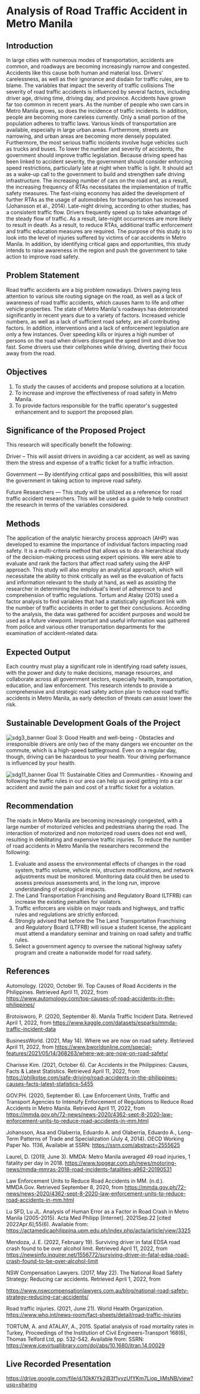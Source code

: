 # Analysis of Road Traffic Accident in Metro Manila
## Introduction
In large cities with numerous modes of transportation, accidents are common, and roadways are becoming increasingly narrow and congested. Accidents like this cause both human and material loss. Drivers' carelessness, as well as their ignorance and disdain for traffic rules, are to blame. The variables that impact the severity of traffic collisions The severity of road traffic accidents is influenced by several factors, including driver age, driving time, driving day, and province. Accidents have grown far too common in recent years. As the number of people who own cars in Metro Manila grows, so does the incidence of traffic incidents. In addition, people are becoming more careless currently. Only a small portion of the population adheres to traffic laws. Various kinds of transportation are available, especially in large urban areas. Furthermore, streets are narrowing, and urban areas are becoming more densely populated. Furthermore, the most serious traffic incidents involve huge vehicles such as trucks and buses. To lower the number and severity of accidents, the government should improve traffic legislation. Because driving speed has been linked to accident severity, the government should consider enforcing speed restrictions, particularly late at night when traffic is light. It should act as a wake-up call to the government to build and strengthen safe driving infrastructure. The increasing number of cars on the road and, as a result, the increasing frequency of RTAs necessitates the implementation of traffic safety measures. The fast-rising economy has aided the development of further RTAs as the usage of automobiles for transportation has increased (Johansson et al., 2014). Late-night driving, according to other studies, has a consistent traffic flow. Drivers frequently speed up to take advantage of the steady flow of traffic. As a result, late-night occurrences are more likely to result in death. As a result, to reduce RTAs, additional traffic enforcement and traffic education measures are required. The purpose of this study is to look into the level of injuries suffered by victims of car accidents in Metro Manila. In addition, by identifying critical gaps and opportunities, this study intends to raise awareness in the region and push the government to take action to improve road safety.
## Problem Statement
Road traffic accidents are a big problem nowadays. Drivers paying less attention to various site routing signage on the road, as well as a lack of awareness of road traffic accidents, which causes harm to life and other vehicle properties. The state of Metro Manila's roadways has deteriorated significantly in recent years due to a variety of factors. Increased vehicle numbers, as well as a lack of sufficient road safety, are all contributing factors. In addition, interventions and a lack of enforcement legislation are only a few instances. Over speeding kills or injures a high number of persons on the road when drivers disregard the speed limit and drive too fast. Some drivers use their cellphones while driving, diverting their focus away from the road.
## Objectives
1. To study the causes of accidents and propose solutions at a location.
2. To increase and improve the effectiveness of road safety in Metro Manila. 
3. To provide factors responsible for the traffic operator's suggested enhancement and to support the proposed plan. 
## Significance of the Proposed Project
This research will specifically benefit the following:

Driver – This will assist drivers in avoiding a car accident, as well as saving them the stress and expense of a traffic ticket for a traffic infraction.

Government — By identifying critical gaps and possibilities, this will assist the government in taking action to improve road safety.

Future Researchers — This study will be utilized as a reference for road traffic accident researchers. This will be used as a guide to help construct the research in terms of the variables considered.
## Methods
The application of the analytic hierarchy process approach (AHP) was developed to examine the importance of individual factors impacting road safety. It is a multi-criteria method that allows us to do a hierarchical study of the decision-making process using expert opinions. We were able to evaluate and rank the factors that affect road safety using the AHP approach. This study will also employ an analytical approach, which will necessitate the ability to think critically as well as the evaluation of facts and information relevant to the study at hand, as well as assisting the researcher in determining the individual's level of adherence to and comprehension of traffic regulations. Tortum and Atalay (2015) used a factor analysis to find variables that had a statistically significant link with the number of traffic accidents in order to get their conclusions. According to the analysis, the data was gathered for accident purposes and would be used as a future viewpoint. Important and useful information was gathered from police and various other transportation departments for the examination of accident-related data.
## Expected Output
Each country must play a significant role in identifying road safety issues, with the power and duty to make decisions, manage resources, and collaborate across all government sectors, especially health, transportation, education, and law enforcement. This research intends to provide a comprehensive and strategic road safety action plan to reduce road traffic accidents in Metro Manila, as early detection of threats can assist lower the risk.
## Sustainable Development Goals of the Project
![sdg3_banner](https://user-images.githubusercontent.com/103044343/172384856-7fe66dba-b68e-467f-a92f-4e8df8df90be.png)
Goal 3: Good Health and well-being -  Obstacles and irresponsible drivers are only two of the many dangers we encounter on the commute, which is a high-speed battleground. Even on a regular day, though, driving can be hazardous to your health. Your driving performance is influenced by your health.                   

![sdg11_banner](https://user-images.githubusercontent.com/103044343/172385308-4f4e0570-2b23-4c5c-b19a-deccabb99c8c.png)
Goal 11: Sustainable Cities and Communities - Knowing and following the traffic rules in our area can help us avoid getting into a car accident and avoid the pain and cost of a traffic ticket for a violation.
## Recommendation
  The roads in Metro Manila are becoming increasingly congested, with a large number of motorized vehicles and pedestrians sharing the road. The interaction of motorized and non motorized road users does not end well, resulting in debilitating and expensive traffic injuries.
  To reduce the number of road accidents in Metro Manila the researchers recommend the following:
1. Evaluate and assess the environmental effects of changes in the road system, traffic volume, vehicle mix, structure modifications, and network adjustments must be monitored. Monitoring data could then be used to assess previous assessments and, in the long run, improve understanding of ecological impacts.
2. The Land Transportation Franchising and Regulatory Board (LTFRB)  can increase the existing penalties for violators. 
3. Traffic enforcers are visible on major roads and highways, and traffic rules and regulations are strictly enforced. 
4. Strongly advised that before the The Land Transportation Franchising and Regulatory Board (LTFRB)  will issue a student license, the applicant must attend a mandatory seminar and training on road safety and traffic rules. 
5. Select a government agency to oversee the national highway safety program and create a nationwide model for road safety.

## References
Automology. (2020, October 9). Top Causes of Road Accidents in the Philippines. Retrieved April 11, 2022, from https://www.automology.com/top-causes-of-road-accidents-in-the-philippines/

 





  

Brotoisworo, P. (2020, September 8). Manila Traffic Incident Data. Retrieved April 1, 2022, from https://www.kaggle.com/datasets/esparko/mmda-traffic-incident-data

BusinessWorld. (2021, May 14). Where we are now on road safety. Retrieved April 11, 2022, from
https://www.bworldonline.com/special-features/2021/05/14/368263/where-we-are-now-on-road-safety/

Charisse Kim. (2021, October 6). Car Accidents in the Philippines: Causes, Facts & Latest Statistics. Retrieved April 11, 2022, from https://philkotse.com/safe-driving/road-accidents-in-the-philippines-causes-facts-latest-statistics-5455

GOV.PH. (2020, September 8). Law Enforcement Units, Traffic and Transport Agencies to Intensify Enforcement of Regulations to Reduce Road Accidents in Metro Manila. Retrieved April 11, 2022, from https://mmda.gov.ph/72-news/news-2020/4362-sept-8-2020-law-enforcement-units-to-reduce-road-accidents-in-mm.html

Johansson, Asa and Olaberria, Eduardo A. and Olaberria, Eduardo A., Long-Term Patterns of Trade and Specialization (July 4, 2014). OECD Working Paper No. 1136, Available at SSRN: https://ssrn.com/abstract=2555625

Laurel, D. (2019, June 3). MMDA: Metro Manila averaged 49 road injuries, 1 fatality per day in 2018. https://www.topgear.com.ph/news/motoring-news/mmda-mmras-2018-road-incidents-fatalities-a962-20190531

Law Enforcement Units to Reduce Road Accidents in MM. (n.d.). MMDA.Gov. Retrieved September 8, 2020, from https://mmda.gov.ph/72-news/news-2020/4362-sept-8-2020-law-enforcement-units-to-reduce-road-accidents-in-mm.html

Lu SFD, Lu JL. Analysis of Human Error as a Factor in Road Crash in Metro Manila (2005-2015). Acta Med Philipp [Internet]. 2021Sep.22 [cited 2022Apr.6];55(6). Available from: https://actamedicaphilippina.upm.edu.ph/index.php/acta/article/view/3325

Mendoza, J. E. (2022, February 19). Surviving driver in fatal EDSA road crash found to be over alcohol limit. Retrieved April 11, 2022, from https://newsinfo.inquirer.net/1556772/surviving-driver-in-fatal-edsa-road-crash-found-to-be-over-alcohol-limit

NSW Compensation Lawyers. (2017, May 22). The National Road Safety Strategy: Reducing car accidents. Retrieved April 1, 2022, from

https://www.nswcompensationlawyers.com.au/blog/national-road-safety-strategy-reducing-car-accidents/

Road traffic injuries. (2021, June 21). World Health Organization. https://www.who.int/news-room/fact-sheets/detail/road-traffic-injuries

TORTUM, A. and ATALAY, A., 2015. Spatial analysis of road mortality rates in Turkey, Proceedings of the Institution of Civil Engineers-Transport 168(6), Thomas Telford Ltd, pp. 532-542. Available from: SSRN: https://www.icevirtuallibrary.com/doi/abs/10.1680/jtran.14.00029

## Live Recorded Presentation
https://drive.google.com/file/d/10kKlYk2jB3f1yvzUfYKm7Liop_liMsNB/view?usp=sharing
